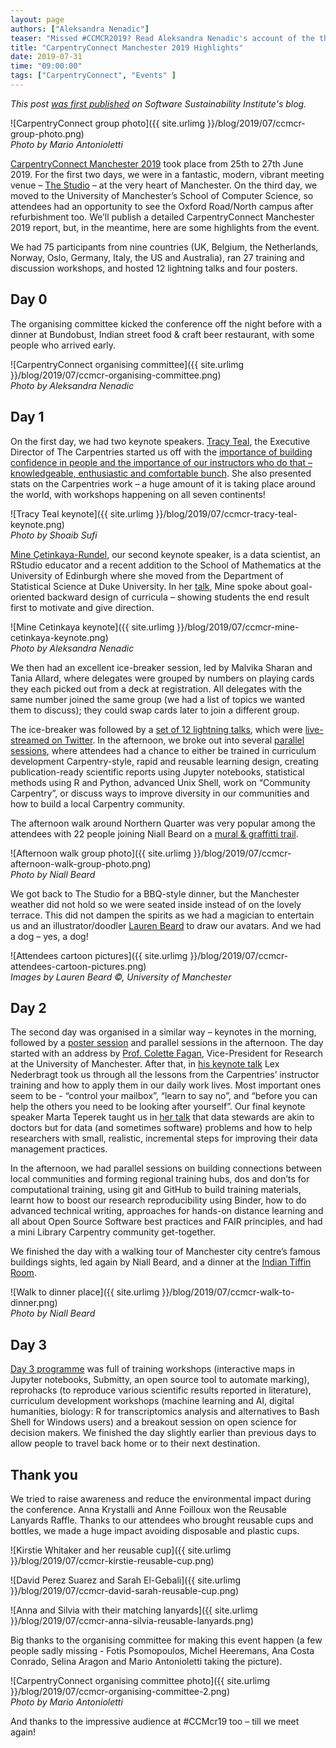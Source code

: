```yaml
---
layout: page
authors: ["Aleksandra Nenadic"]
teaser: "Missed #CCMCR2019? Read Aleksandra Nenadic's account of the three-day event"
title: "CarpentryConnect Manchester 2019 Highlights"
date: 2019-07-31
time: "09:00:00"
tags: ["CarpentryConnect", "Events" ]
---
```


_This post [was first published](https://software.ac.uk/blog/2019-07-12-highlights-carpentryconnect-manchester-2019) on Software Sustainability Institute's blog._

![CarpentryConnect group photo]({{ site.urlimg }}/blog/2019/07/ccmcr-group-photo.png)
<br>_Photo by Mario Antonioletti_

[CarpentryConnect Manchester 2019](https://software.ac.uk/ccmcr19) took place from 25th to 27th June 2019. For the first two days, we were in a fantastic, modern, vibrant meeting venue – [The Studio](http://studiovenues.co.uk/venues/manchester/) – at the very heart of Manchester. On the third day, we moved to the University of Manchester’s School of Computer Science, so attendees had an opportunity to see the Oxford Road/North campus after refurbishment too. We’ll publish a detailed CarpentryConnect Manchester 2019 report, but, in the meantime, here are some highlights from the event. 

We had 75 participants from nine countries (UK, Belgium, the Netherlands, Norway, Oslo, Germany, Italy, the US and Australia), ran 27 training and discussion workshops, and hosted 12 lightning talks and four posters.

## Day 0

The organising committee kicked the conference off the night before with a dinner at Bundobust, Indian street food & craft beer restaurant, with some people who arrived early.

![CarpentryConnect organising committee]({{ site.urlimg }}/blog/2019/07/ccmcr-organising-committee.png)
<br>_Photo by Aleksandra Nenadic_
 

## Day 1

On the first day, we had two keynote speakers. [Tracy Teal](https://en.wikipedia.org/wiki/Tracy_Teal), the Executive Director of The Carpentries started us off with the [importance of building confidence in people and the importance of our instructors who do that – knowledgeable, enthusiastic and comfortable bunch](https://tinyurl.com/ccmcr-teal). She also presented stats on the Carpentries work – a huge amount of it is taking place around the world, with workshops happening on all seven continents!

![Tracy Teal keynote]({{ site.urlimg }}/blog/2019/07/ccmcr-tracy-teal-keynote.png)
<br>_Photo by Shoaib Sufi_
 
[Mine Çetinkaya-Rundel](https://en.wikipedia.org/wiki/Mine_Çetinkaya-Rundel), our second keynote speaker, is a data scientist, an RStudio educator and a recent addition to the School of Mathematics at the University of Edinburgh where she moved from the Department of Statistical Science at Duke University. In her [talk](https://speakerdeck.com/minecr/let-them-eat-cake-first-14c0fcf0-4fe1-4e80-9c41-a7813e842538), Mine spoke about goal-oriented backward design of curricula – showing students the end result first to motivate and give direction. 

![Mine Cetinkaya keynote]({{ site.urlimg }}/blog/2019/07/ccmcr-mine-cetinkaya-keynote.png)
<br>_Photo by Aleksandra Nenadic_
 

We then had an excellent ice-breaker session, led by Malvika Sharan and Tania Allard, where delegates were grouped by numbers on playing cards they each picked out from a deck at registration. All delegates with the same number joined the same group (we had a list of topics we wanted them to discuss); they could swap cards later to join a different group. 

The ice-breaker was followed by a [set of 12 lightning talks](https://software.ac.uk/ccmcr19/programme/posters-lightning-talks#lightning), which were [live-streamed on Twitter](https://twitter.com/SoftwareSaved/status/1143476063215001602). In the afternoon, we broke out into several [parallel sessions](https://software.ac.uk/ccmcr19/programme), where attendees had a chance to either be trained in curriculum development Carpentry-style, rapid and reusable learning design, creating publication-ready scientific reports using Jupyter notebooks, statistical methods using R and Python, advanced Unix Shell, work on “Community Carpentry”, or discuss ways to improve diversity in our communities and how to build a local Carpentry community.

The afternoon walk around Northern Quarter was very popular among the attendees with 22 people joining Niall Beard on a [mural & graffitti trail](https://www.familyadventureproject.org/street-art-manchester-walking-tour/). 

![Afternoon walk group photo]({{ site.urlimg }}/blog/2019/07/ccmcr-afternoon-walk-group-photo.png)
<br>_Photo by Niall Beard_
 
We got back to The Studio for a BBQ-style dinner, but the Manchester weather did not hold so we were seated inside instead of on the lovely terrace. This did not dampen the spirits as we had a magician to entertain us and an illustrator/doodler [Lauren Beard](http://www.laurenbeard.co.uk/) to draw our avatars. And we had a dog – yes, a dog!
 
![Attendees cartoon pictures]({{ site.urlimg }}/blog/2019/07/ccmcr-attendees-cartoon-pictures.png)
<br>_Images by Lauren Beard ©, University of Manchester_

## Day 2

The second day was organised in a similar way – keynotes in the morning, followed by a [poster session](https://software.ac.uk/ccmcr19/programme/posters-lightning-talks#posters) and parallel sessions in the afternoon. The day started with an address by [Prof. Colette Fagan](https://www.research.manchester.ac.uk/portal/colette.fagan.html), Vice-President for Research at the University of Manchester. After that, in [his keynote talk](https://doi.org/10.6084/m9.figshare.8287973) Lex Nederbragt took us through all the lessons from the Carpentries’ instructor training and how to apply them in our daily work lives. Most important ones seem to be - “control your mailbox”, “learn to say no”, and “before you can help the others you need to be looking after yourself”. Our final keynote speaker Marta Teperek taught us in [her talk](https://doi.org/10.5281/zenodo.3257088) that data stewards are akin to doctors but for data (and sometimes software) problems and how to help researchers with small, realistic, incremental steps for improving their data management practices.

In the afternoon, we had parallel sessions on building connections between local communities and forming regional training hubs, dos and don’ts for computational training, using git and GitHub to build training materials, learnt how to boost our research reproducibility using Binder, how to do advanced technical writing, approaches for hands-on distance learning and all about Open Source Software best practices and FAIR principles, and had a mini Library Carpentry community get-together.

We finished the day with a walking tour of Manchester city centre’s famous buildings sights, led again by Niall Beard, and a dinner at the [Indian Tiffin Room](https://www.indiantiffinroom.com/restaurants/manchester/).

![Walk to dinner place]({{ site.urlimg }}/blog/2019/07/ccmcr-walk-to-dinner.png)
<br>_Photo by Niall Beard_
 

## Day 3

[Day 3 programme](https://software.ac.uk/ccmcr19/programme) was full of training workshops (interactive maps in Jupyter notebooks, Submitty, an open source tool to automate marking), reprohacks (to reproduce various scientific results reported in literature), curriculum development workshops (machine learning and AI, digital humanities, biology: R for transcriptomics analysis and alternatives to Bash Shell for Windows users) and a breakout session on open science for decision makers. We finished the day slightly earlier than previous days to allow people to travel back home or to their next destination. 

## Thank you

We tried to raise awareness and reduce the environmental impact during the conference. Anna Krystalli and Anne Foilloux won the Reusable Lanyards Raffle. Thanks to our attendees who brought reusable cups and bottles, we made a huge impact avoiding disposable and plastic cups.

![Kirstie Whitaker and her reusable cup]({{ site.urlimg }}/blog/2019/07/ccmcr-kirstie-reusable-cup.png)

![David Perez Suarez and Sarah El-Gebali]({{ site.urlimg }}/blog/2019/07/ccmcr-david-sarah-reusable-cup.png)

![Anna and Silvia with their matching lanyards]({{ site.urlimg }}/blog/2019/07/ccmcr-anna-silvia-reusable-lanyards.png)

Big thanks to the organising committee for making this event happen (a few people sadly missing - Fotis Psomopoulos, Michel Heeremans, Ana Costa Conrado, Selina Aragon and Mario Antonioletti taking the picture).

![CarpentryConnect organising committee photo]({{ site.urlimg }}/blog/2019/07/ccmcr-organising-committee-2.png)
<br>_Photo by Mario Antonioletti_
 

And thanks to the impressive audience at #CCMcr19 too – till we meet again!